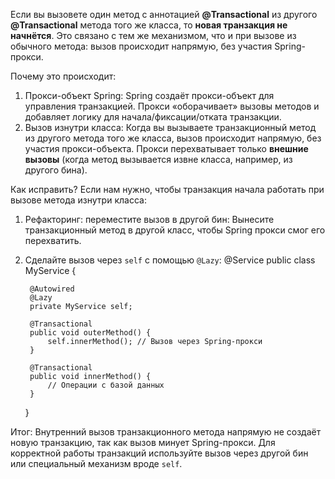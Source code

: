 Если вы вызовете один метод с аннотацией **@Transactional** из другого **@Transactional** метода того же класса, то **новая транзакция не начнётся**. Это связано с тем же механизмом, что и при вызове из обычного метода: вызов происходит напрямую, без участия Spring-прокси.

Почему это происходит:
1. Прокси-объект Spring: Spring создаёт прокси-объект для управления транзакцией. Прокси «оборачивает» вызовы методов и добавляет логику для начала/фиксации/отката транзакции.
2. Вызов изнутри класса: Когда вы вызываете транзакционный метод из другого метода того же класса, вызов происходит напрямую, без участия прокси-объекта. Прокси перехватывает только **внешние вызовы** (когда метод вызывается извне класса, например, из другого бина).

Как исправить?
Если нам нужно, чтобы транзакция начала работать при вызове метода изнутри класса:
1. Рефакторинг: переместите вызов в другой бин: Вынесите транзакционный метод в другой класс, чтобы Spring прокси смог его перехватить.
2. Сделайте вызов через `self` с помощью `@Lazy`:
   @Service
	public class MyService {

	    @Autowired
	    @Lazy
	    private MyService self;
	
	    @Transactional
	    public void outerMethod() {
	        self.innerMethod(); // Вызов через Spring-прокси
	    }
	
	    @Transactional
	    public void innerMethod() {
	        // Операции с базой данных
	    }
	}

Итог: Внутренний вызов транзакционного метода напрямую не создаёт новую транзакцию, так как вызов минует Spring-прокси. Для корректной работы транзакций используйте вызов через другой бин или специальный механизм вроде `self`.
